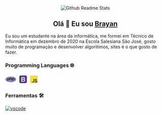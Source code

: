 <p align="center">
 <img width="100px" src="https://image.flaticon.com/icons/png/512/1316/1316591.png" align="center" alt="Github Readme Stats" />
 <h2 align="center"> Olá 👋 Eu sou  <a href="https://www.linkedin.com/in/brayan-roberto-853420216/">Brayan</a></h2>
</p>


<div>
 <p align="left">
    Eu sou um estudante na área da informática, me formei em Técnico de Informática em dezembro de 2020 na Escola Salesiana São José, gosto muito de programação e desenvolver
algoritimos, sites é o que gosto de fazer.
</p>
</div>

### Programming Languages 🌐

<div style="display: flex; gap: 10px; align-items: center; width:100%" >
<img src="https://raw.githubusercontent.com/github/explore/80688e429a7d4ef2fca1e82350fe8e3517d3494d/topics/php/php.png" alt="php" width="34" height="34">  
<img src="https://raw.githubusercontent.com/github/explore/80688e429a7d4ef2fca1e82350fe8e3517d3494d/topics/bootstrap/bootstrap.png" alt="Bootstrap"  width="24" height="24">
<img src="https://raw.githubusercontent.com/github/explore/80688e429a7d4ef2fca1e82350fe8e3517d3494d/topics/javascript/javascript.png" alt="jQuery"  width="24" height="24">
</div>

### Ferramentas 🛠️

[<img src="https://upload.wikimedia.org/wikipedia/commons/thumb/2/2d/Visual_Studio_Code_1.18_icon.svg/1200px-Visual_Studio_Code_1.18_icon.svg.png" alt="vscode" width="24">](https://code.visualstudio.com/) 

